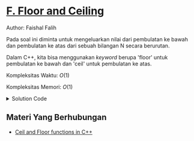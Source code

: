 # [F. Floor and Ceiling](https://tlx.toki.id/courses/basic/chapters/05/problems/F)

Author: Faishal Falih

Pada soal ini diminta untuk mengeluarkan nilai dari pembulatan ke bawah dan pembulatan ke atas
dari sebuah bilangan N secara berurutan.

Dalam C++, kita bisa menggunakan *keyword* berupa 'floor' untuk pembulatan ke bawah dan 'ceil'
untuk pembulatan ke atas.

Kompleksitas Waktu: $O(1)$

Kompleksitas Memori: $O(1)$

<details>
  <summary>Solution Code</summary>

```c++
#include <bits/stdc++.h>

using namespace std;

int main() 
{
  double N;

  scanf("%lf", &N);

  printf("%.0lf %0.lf", floor(N), ceil(N));
}
```
</details>

## Materi Yang Berhubungan
    
- [Ceil and Floor functions in C++](https://www.geeksforgeeks.org/ceil-floor-functions-cpp/)